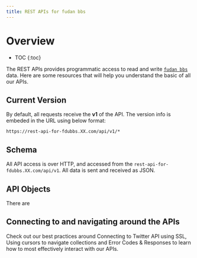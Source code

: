 ```yaml
---
title: REST APIs for fudan bbs
---
```


# Overview

* TOC
{:toc}

The REST APIs provides programmatic access to read and write [`fudan bbs`](http://bbs.fudan.sh.cn) data. 
Here are some resources that will help you understand the basic of all our APIs.

## Current Version

By default, all requests receive the **v1** of the API.
The version info is embeded in the URL using below format:

    https://rest-api-for-fdubbs.XX.com/api/v1/*

## Schema

All API access is over HTTP, and accessed from the `rest-api-for-fdubbs.XX.com/api/v1`. 
All data is sent and received as JSON.


## API Objects

There are 

## Connecting to and navigating around the APIs

Check out our best practices around Connecting to Twitter API using SSL, Using cursors to navigate collections and Error Codes & Responses to learn how to most effectively interact with our APIs.


